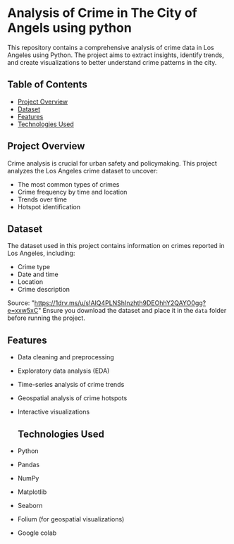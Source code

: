 # Analysis of Crime in The City of Angels using python

This repository contains a comprehensive analysis of crime data in Los Angeles using Python. The project aims to extract insights, identify trends, and create visualizations to better understand crime patterns in the city.

## Table of Contents

- [Project Overview](#project-overview)
- [Dataset](#dataset)
- [Features](#features)
- [Technologies Used](#technologies-used)

## Project Overview

Crime analysis is crucial for urban safety and policymaking. This project analyzes the Los Angeles crime dataset to uncover:

- The most common types of crimes
- Crime frequency by time and location
- Trends over time
- Hotspot identification

## Dataset

The dataset used in this project contains information on crimes reported in Los Angeles, including:

- Crime type
- Date and time
- Location
- Crime description

Source: "https://1drv.ms/u/s!AlQ4PLNShInzhth9DEOhhY2QAYO0gg?e=xxw5xC" Ensure you download the dataset and place it in the `data` folder before running the project.

## Features

- Data cleaning and preprocessing
- Exploratory data analysis (EDA)
- Time-series analysis of crime trends
- Geospatial analysis of crime hotspots
- Interactive visualizations

  ## Technologies Used

- Python
- Pandas
- NumPy
- Matplotlib
- Seaborn
- Folium (for geospatial visualizations)
- Google colab


